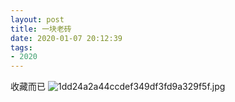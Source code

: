 ```yaml
---
layout: post
title: 一块老砖
date: 2020-01-07 20:12:39
tags: 
- 2020
---
```

 收藏而已
![1dd24a2a44ccdef349df3fd9a329f5f.jpg](https://i.loli.net/2020/01/07/FUkQr4abWtHdBcC.jpg)
